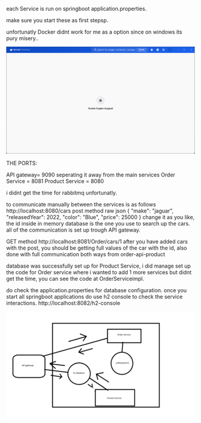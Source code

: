 each Service is run on springboot application.properties.

make sure you start these as first stepsp.

unfortunatly Docker didnt work for me as a option since on windows its pury misery..


![docker.png](READMEIMAGES%2Fdocker.png)

THE PORTS:

API gateway= 9090 seperating it away from the main services
Order Service = 8081
Product Service = 8080

i didnt get the time for rabbitmq unfortunatly.

to communicate manually between the services is as follows
http://localhost:8080/cars post method raw json
{
"make": "jaguar",
"releasedYear": 2022,
"color": "Blue",
"price": 25000
} change it as you like, the id inside in memory database
is the one you use to search up the cars. all of the communication
is set up trough API gateway.

GET method http://localhost:8081/Order/cars/1 after you have
added cars with the post, you should be getting full values of the car
with the id, also done with full communication both ways from order-api-product 

database was successfully set up for Product Service, i did manage 
set up the code for Order service where i wanted to add 1 more services
but didnt get the time, you can see the code at OrderServiceimpl.

do check the application.properties for database configuration.
once you start all springboot applications do use h2 console
to check the service interactions. http://localhost:8082/h2-console

![plan.png](READMEIMAGES%2Fplan.png)